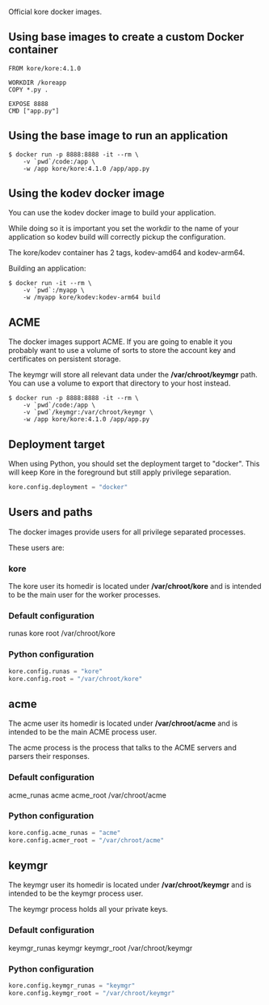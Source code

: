 Official kore docker images.

## Using base images to create a custom Docker container

```
FROM kore/kore:4.1.0

WORKDIR /koreapp
COPY *.py .

EXPOSE 8888
CMD ["app.py"]
```

## Using the base image to run an application

```
$ docker run -p 8888:8888 -it --rm \
    -v `pwd`/code:/app \
    -w /app kore/kore:4.1.0 /app/app.py
```

## Using the kodev docker image

You can use the kodev docker image to build your application.

While doing so it is important you set the workdir to the name
of your application so kodev build will correctly pickup the
configuration.

The kore/kodev container has 2 tags, kodev-amd64 and kodev-arm64.

Building an application:

```
$ docker run -it --rm \
    -v `pwd`:/myapp \
    -w /myapp kore/kodev:kodev-arm64 build
```

## ACME

The docker images support ACME. If you are going to enable it
you probably want to use a volume of sorts to store the account
key and certificates on persistent storage.

The keymgr will store all relevant data under the **/var/chroot/keymgr**
path. You can use a volume to export that directory to your host instead.

```
$ docker run -p 8888:8888 -it --rm \
    -v `pwd`/code:/app \
    -v `pwd`/keymgr:/var/chroot/keymgr \
    -w /app kore/kore:4.1.0 /app/app.py
```

## Deployment target

When using Python, you should set the deployment target to "docker".
This will keep Kore in the foreground but still apply privilege separation.

```python
kore.config.deployment = "docker"
```

## Users and paths

The docker images provide users for all privilege separated processes.

These users are:

### kore

The kore user its homedir is located under **/var/chroot/kore** and is
intended to be the main user for the worker processes.

### Default configuration

runas kore
root /var/chroot/kore

### Python configuration

```python
kore.config.runas = "kore"
kore.config.root = "/var/chroot/kore"
```

## acme

The acme user its homedir is located under **/var/chroot/acme** and
is intended to be the main ACME process user.

The acme process is the process that talks to the ACME servers and
parsers their responses.

### Default configuration

acme_runas acme
acme_root /var/chroot/acme

### Python configuration

```python
kore.config.acme_runas = "acme"
kore.config.acmer_root = "/var/chroot/acme"
```

## keymgr

The keymgr user its homedir is located under **/var/chroot/keymgr**
and is intended to be the keymgr process user.

The keymgr process holds all your private keys.

### Default configuration

keymgr_runas keymgr
keymgr_root /var/chroot/keymgr

### Python configuration

```python
kore.config.keymgr_runas = "keymgr"
kore.config.keymgr_root = "/var/chroot/keymgr"
```
